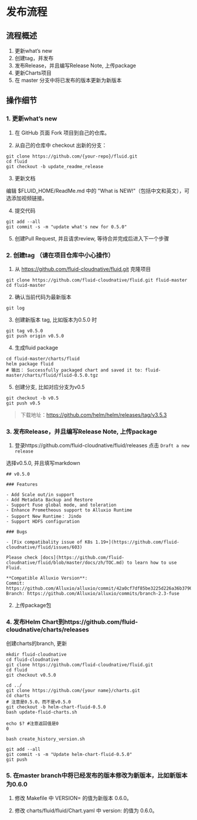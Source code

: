 # 发布流程

## 流程概述

1. 更新what’s new  
2. 创建tag，并发布
3. 发布Release，并且编写Release Note, 上传package
4. 更新Charts项目
5. 在 master 分支中将已发布的版本更新为新版本


## 操作细节


### 1. 更新what’s new 

1. 在 GitHub 页面 Fork 项目到自己的仓库。

2. 从自己的仓库中 checkout 出新的分支：

```
git clone https://github.com/{your-repo}/fluid.git
cd fluid
git checkout -b update_readme_release
```

3. 更新文档

编辑 $FLUID_HOME/ReadMe.md 中的 "What is NEW!"（包括中文和英文），可选添加视频链接。

4. 提交代码

```
git add --all
git commit -s -m "update what's new for 0.5.0"
```

5. 创建Pull Request, 并且请求review, 等待合并完成后进入下一个步骤


### 2. 创建tag （请在项目仓库中小心操作）

1. 从 https://github.com/fluid-cloudnative/fluid.git 克隆项目

```
git clone https://github.com/fluid-cloudnative/fluid.git fluid-master
cd fluid-master
```

2. 确认当前代码为最新版本

```
git log
```

3. 创建新版本 tag, 比如版本为0.5.0 时

```
git tag v0.5.0
git push origin v0.5.0
```

4. 生成fluid package

```
cd fluid-master/charts/fluid
helm package fluid
# 输出： Successfully packaged chart and saved it to: fluid-master/charts/fluid/fluid-0.5.0.tgz
```

5. 创建分支, 比如对应分支为v0.5

```
git checkout -b v0.5
git push v0.5
```

> 下载地址：https://github.com/helm/helm/releases/tag/v3.5.3


### 3. 发布Release，并且编写Release Note, 上传package


1. 登录https://github.com/fluid-cloudnative/fluid/releases 点击 `Draft a new release`

选择v0.5.0, 并且填写markdown

```
## v0.5.0

### Features

- Add Scale out/in support
- Add Metadata Backup and Restore
- Support Fuse global mode, and toleration
- Enhance Prometheous support to Alluxio Runtime
- Support New Runtime： Jindo
- Support HDFS configuration

### Bugs

- [Fix compatibality issue of K8s 1.19+](https://github.com/fluid-cloudnative/fluid/issues/603)

Please check [docs](https://github.com/fluid-cloudnative/fluid/blob/master/docs/zh/TOC.md) to learn how to use Fluid.

**Compatible Alluxio Version**:
Commit: https://github.com/Alluxio/alluxio/commit/42a0cf7df85be3225d226a36b37908d04e8cb595
Branch: https://github.com/Alluxio/alluxio/commits/branch-2.3-fuse
```

2. 上传package包


### 4.  发布Helm Chart到https://github.com/fluid-cloudnative/charts/releases


创建charts的branch, 更新

```
mkdir fluid-cloudnative
cd fluid-cloudnative
git clone https://github.com/fluid-cloudnative/fluid.git
cd fluid
git checkout v0.5.0

cd ../
git clone https://github.com/{your name}/charts.git
cd charts
# 注意是0.5.0，而不是v0.5.0
git checkout -b helm-chart-fluid-0.5.0
bash update-fluid-charts.sh

echo $? #注意返回值是0
0

bash create_history_version.sh

git add --all
git commit -s -m "Update helm-chart-fluid-0.5.0"
git push
```

### 5. 在master branch中将已经发布的版本修改为新版本，比如新版本为0.6.0

1. 修改 Makefile 中 VERSION= 的值为新版本 0.6.0。

2. 修改 charts/fluid/fluid/Chart.yaml 中 version: 的值为 0.6.0。
